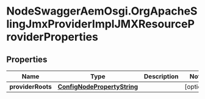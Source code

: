 # NodeSwaggerAemOsgi.OrgApacheSlingJmxProviderImplJMXResourceProviderProperties

## Properties
Name | Type | Description | Notes
------------ | ------------- | ------------- | -------------
**providerRoots** | [**ConfigNodePropertyString**](ConfigNodePropertyString.md) |  | [optional] 


